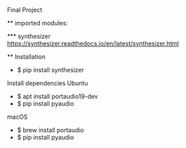 Final Project

** imported modules:

*** synthesizer
https://synthesizer.readthedocs.io/en/latest/synthesizer.html

** Installation
* $ pip install synthesizer

Install dependencies
Ubuntu
* $ apt install portaudio19-dev
* $ pip install pyaudio

macOS
* $ brew install portaudio
* $ pip install pyaudio
